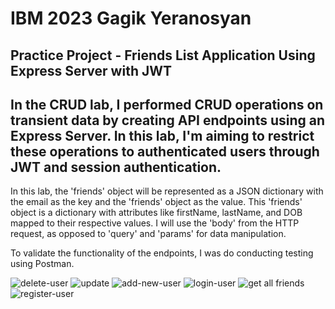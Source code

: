 # IBM 2023 Gagik Yeranosyan
## Practice Project - Friends List Application Using Express Server with JWT
## In the CRUD lab, I performed CRUD operations on transient data by creating API endpoints using an Express Server. In this lab, I'm aiming to restrict these operations to authenticated users through JWT and session authentication.

In this lab, the 'friends' object will be represented as a JSON dictionary with the email as the key and the 'friends' object as the value. This 'friends' object is a dictionary with attributes like firstName, lastName, and DOB mapped to their respective values. I will use the 'body' from the HTTP request, as opposed to 'query' and 'params' for data manipulation.

To validate the functionality of the endpoints, I was do conducting testing using Postman.

![delete-user](https://github.com/Yeranosyan/Express-Server-JWT/assets/120154377/91a175c3-5fb1-41a3-8295-b1e59773e4c6)
![update](https://github.com/Yeranosyan/Express-Server-JWT/assets/120154377/f4166b6c-48be-4a11-9854-340b1fa2a085)
![add-new-user](https://github.com/Yeranosyan/Express-Server-JWT/assets/120154377/72b5a343-17c9-43e0-950c-8f5e31ce74a2)
![login-user](https://github.com/Yeranosyan/Express-Server-JWT/assets/120154377/7c4f9746-d53c-47d6-a855-d25bc4234f1a)
![get all friends](https://github.com/Yeranosyan/Express-Server-JWT/assets/120154377/deeba8e7-b82e-42b7-8f51-20a37090dca2)
![register-user](https://github.com/Yeranosyan/Express-Server-JWT/assets/120154377/724b97e9-d091-42e1-a0d0-b49a37841d21)
